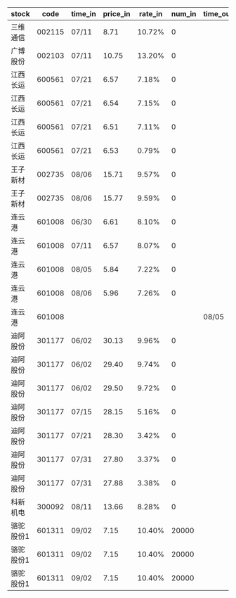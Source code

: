 |stock|code|time_in|price_in|rate_in|num_in|time_out|price_out|rate_out|num_out|person|
|---|---|---|---|---|---|---|---|---|---|---|
|三维通信|002115|07/11|8.71|10.72%|0|||||张浩|
|广博股份|002103|07/11|10.75|13.20%|0|||||张浩|
|江西长运|600561|07/21|6.57|7.18%|0|||||王军|
|江西长运|600561|07/21|6.54|7.15%|0|||||王军|
|江西长运|600561|07/21|6.51|7.11%|0|||||王军|
|江西长运|600561|07/21|6.53|0.79%|0|||||王军|
|王子新材|002735|08/06|15.71|9.57%|0|||||张浩|
|王子新材|002735|08/06|15.77|9.59%|0|||||张浩|
|连云港|601008|06/30|6.61|8.10%|0|||||张浩|
|连云港|601008|07/11|6.57|8.07%|0|||||张浩|
|连云港|601008|08/05|5.84|7.22%|0|||||张浩|
|连云港|601008|08/06|5.96|7.26%|0|||||张浩|
|连云港|601008|||||08/05|5.92|7.29%|0|张浩|
|迪阿股份|301177|06/02|30.13|9.96%|0|||||王军|
|迪阿股份|301177|06/02|29.40|9.74%|0|||||王军|
|迪阿股份|301177|06/02|29.50|9.72%|0|||||王军|
|迪阿股份|301177|07/15|28.15|5.16%|0|||||王军|
|迪阿股份|301177|07/21|28.30|3.42%|0|||||王军|
|迪阿股份|301177|07/31|27.80|3.37%|0|||||王军|
|迪阿股份|301177|07/31|27.88|3.38%|0|||||王军|
|科新机电|300092|08/11|13.66|8.28%|0|||||张浩|
|骆驼股份1|601311|09/02|7.15|10.40%|20000|||||王军|
|骆驼股份1|601311|09/02|7.15|10.40%|20000|||||王军|
|骆驼股份1|601311|09/02|7.15|10.40%|20000|||||王军|